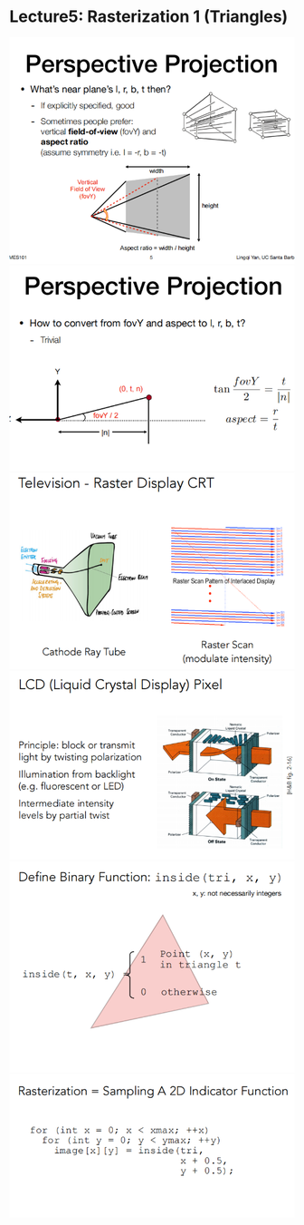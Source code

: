 # Lecture5: Rasterization 1 (Triangles) 
![](../../attachments/2021-06-10-15-35-08.png)  
![](../../attachments/2021-06-11-08-11-00.png)  
![](../../attachments/2021-06-11-08-13-32.png)  
![](../../attachments/2021-06-11-08-13-44.png)
![](../../attachments/2021-06-11-08-15-04.png)
![](../../attachments/2021-06-11-08-15-23.png)